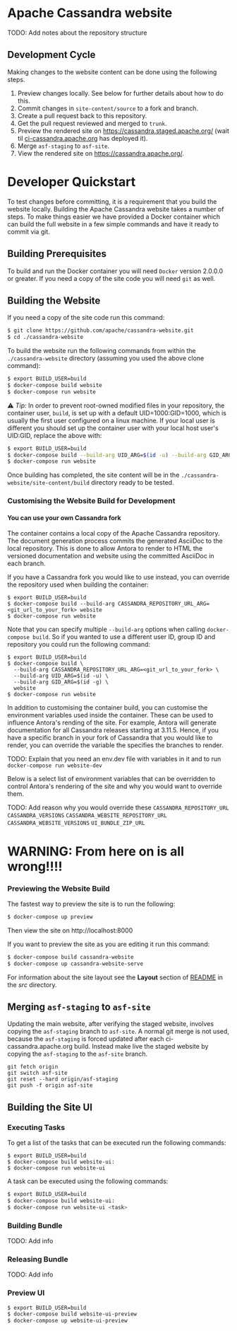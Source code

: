 # Apache Cassandra website

TODO: Add notes about the repository structure

## Development Cycle

Making changes to the website content can be done using the following steps.

1. Preview changes locally. See below for further details about how to do this.
2. Commit changes in `site-content/source` to a fork and branch.
3. Create a pull request back to this repository.
3. Get the pull request reviewed and merged to `trunk`.
4. Preview the rendered site on https://cassandra.staged.apache.org/ (wait til [ci-cassandra.apache.org](https://ci-cassandra.apache.org/job/cassandra-website/) has deployed it).
5. Merge `asf-staging` to `asf-site`.
6. View the rendered site on https://cassandra.apache.org/.

# Developer Quickstart

To test changes before committing, it is a requirement that you build the website locally. Building the Apache Cassandra website takes a number of steps. To make things easier we have provided a Docker container which can build the full website in a few simple commands and have it ready to commit via git.

## Building Prerequisites

To build and run the Docker container you will need `Docker` version 2.0.0.0 or greater. If you need a copy of the site code you will need `git` as well.

## Building the Website

If you need a copy of the site code run this command:

```bash
$ git clone https://github.com/apache/cassandra-website.git
$ cd ./cassandra-website
```

To build the website run the following commands from within the `./cassandra-website` directory (assuming you used the above clone command):

```bash
$ export BUILD_USER=build
$ docker-compose build website
$ docker-compose run website
```

:warning: *Tip:* In order to prevent root-owned modified files in your repository, the container user, `build`, is set up with a default UID=1000:GID=1000, which is usually the first user configured on a linux machine. If your local user is different you should set up the container user with your local host user's UID:GID, replace the above with:

```bash
$ export BUILD_USER=build
$ docker-compose build --build-arg UID_ARG=$(id -u) --build-arg GID_ARG=$(id -g) website
$ docker-compose run website
```

Once building has completed, the site content will be in the `./cassandra-website/site-content/build` directory ready to be tested.

### Customising the Website Build for Development

#### You can use your own Cassandra fork

The container contains a local copy of the Apache Cassandra repository. The document generation process commits the generated AsciiDoc to the local repository. This is done to allow Antora to render to HTML the versioned documentation and website using the committed AsciiDoc in each branch.

If you have a Cassandra fork you would like to use instead, you can override the repository used when building the container:

```
$ export BUILD_USER=build
$ docker-compose build --build-arg CASSANDRA_REPOSITORY_URL_ARG=<git_url_to_your_fork> website
$ docker-compose run website
```

Note that you can specify multiple `--build-arg` options when calling `docker-compose build`. So if you wanted to use a different user ID, group ID and repository you could run the following command:

```
$ export BUILD_USER=build
$ docker-compose build \
  --build-arg CASSANDRA_REPOSITORY_URL_ARG=<git_url_to_your_fork> \
  --build-arg UID_ARG=$(id -u) \
  --build-arg GID_ARG=$(id -g) \
  website
$ docker-compose run website
```

In addition to customising the container build, you can customise the environment variables used inside the container. These can be used to influence Antora's rending of the site. For example, Antora will generate documentation for all Cassandra releases starting at 3.11.5. Hence, if you have a specific branch in your fork of Cassandra that you would like to render, you can override the variable the specifies the branches to render.

TODO: Explain that you need an env.dev file with variables in it and to run `docker-compose run website-dev`

Below is a select list of environment variables that can be overridden to control Antora's rendering of the site and why you would want to override them.

TODO: Add reason why you would override these
`CASSANDRA_REPOSITORY_URL`
`CASSANDRA_VERSIONS`
`CASSANDRA_WEBSITE_REPOSITORY_URL`
`CASSANDRA_WEBSITE_VERSIONS`
`UI_BUNDLE_ZIP_URL`



# WARNING: From here on is all wrong!!!!

### Previewing the Website Build

The fastest way to preview the site is to run the following:

```bash
$ docker-compose up preview
```

Then view the site on http://localhost:8000

If you want to preview the site as you are editing it run this command:

```bash
$ docker-compose build cassandra-website
$ docker-compose up cassandra-website-serve
```

For information about the site layout see the **Layout** section of [README](src/README#layout) in the _src_ directory.

Merging `asf-staging` to `asf-site`
-----------------------------------

Updating the main website, after verifying the staged website, involves copying the `asf-staging` branch to `asf-site`. A normal git merge is not used, because the `asf-staging` is forced updated after each ci-cassandra.apache.org build. Instead make live the staged website by copying the `asf-staging` to the `asf-site` branch.

    git fetch origin
    git switch asf-site
    git reset --hard origin/asf-staging
    git push -f origin asf-site


## Building the Site UI

### Executing Tasks

To get a list of the tasks that can be executed run the following commands:

```
$ export BUILD_USER=build
$ docker-compose build website-ui:
$ docker-compose run website-ui
```

A task can be executed using the following commands:

```bash
$ export BUILD_USER=build
$ docker-compose build website-ui:
$ docker-compose run website-ui <task>
```

### Building Bundle

TODO: Add info

### Releasing Bundle

TODO: Add info

### Preview UI

```bash
$ export BUILD_USER=build
$ docker-compose build website-ui-preview
$ docker-compose up website-ui-preview
```